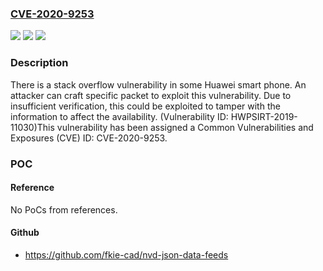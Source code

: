 ### [CVE-2020-9253](https://cve.mitre.org/cgi-bin/cvename.cgi?name=CVE-2020-9253)
![](https://img.shields.io/static/v1?label=Product&message=Lion-AL00C&color=blue)
![](https://img.shields.io/static/v1?label=Version&message=%3D%20Versions%20earlier%20than%2010.1.0.150(C00E136R5P3)%20&color=brighgreen)
![](https://img.shields.io/static/v1?label=Vulnerability&message=CWE-121%20Stack-based%20Buffer%20Overflow&color=brighgreen)

### Description

There is a stack overflow vulnerability in some Huawei smart phone. An attacker can craft specific packet to exploit this vulnerability. Due to insufficient verification, this could be exploited to tamper with the information to affect the availability. (Vulnerability ID: HWPSIRT-2019-11030)This vulnerability has been assigned a Common Vulnerabilities and Exposures (CVE) ID: CVE-2020-9253.

### POC

#### Reference
No PoCs from references.

#### Github
- https://github.com/fkie-cad/nvd-json-data-feeds

